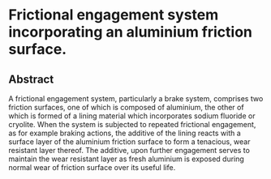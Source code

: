 # Frictional engagement system incorporating an aluminium friction surface.

## Abstract
A frictional engagement system, particularly a brake system, comprises two friction surfaces, one of which is composed of aluminium, the other of which is formed of a lining material which incorporates sodium fluoride or cryolite. When the system is subjected to repeated frictional engagement, as for example braking actions, the additive of the lining reacts with a surface layer of the aluminium friction surface to form a tenacious, wear resistant layer thereof. The additive, upon further engagement serves to maintain the wear resistant layer as fresh aluminium is exposed during normal wear of friction surface over its useful life.